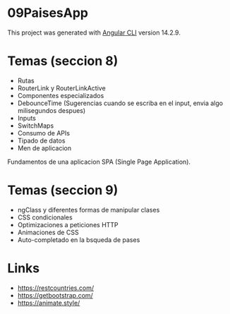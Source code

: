 # 09PaisesApp

This project was generated with [Angular CLI](https://github.com/angular/angular-cli) version 14.2.9.

# Temas (seccion 8)

* Rutas
* RouterLink y RouterLinkActive
* Componentes especializados
* DebounceTime (Sugerencias cuando se escriba en el input, envia algo milisegundos despues)
* Inputs
* SwitchMaps
* Consumo de APIs
* Tipado de datos
* Men de aplicacion

Fundamentos de una aplicacion SPA (Single Page Application).

# Temas (seccion 9)

* ngClass y diferentes formas de manipular clases
* CSS condicionales
* Optimizaciones a peticiones HTTP
* Animaciones de CSS
* Auto-completado en la bsqueda de pases

# Links

* https://restcountries.com/
* https://getbootstrap.com/
* https://animate.style/

